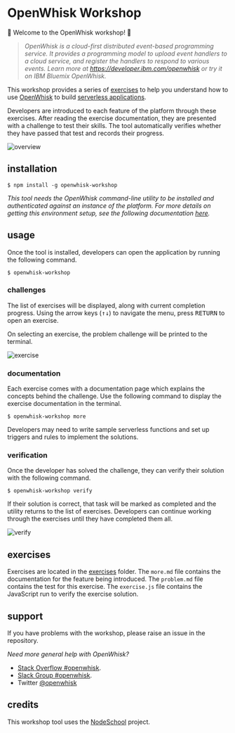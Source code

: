 # OpenWhisk Workshop

🎉 Welcome to the OpenWhisk workshop! 🎉

> *OpenWhisk is a cloud-first distributed event-based programming service. It provides a programming model to upload event handlers to a cloud service, and register the handlers to respond to various events. Learn more at https://developer.ibm.com/openwhisk or try it on IBM Bluemix OpenWhisk.*

This workshop provides a series of [exercises](https://github.com/openwhisk/openwhisk-workshop/tree/master/exercises) to help you understand how to use [OpenWhisk](https://github.com/openwhisk/openwhisk) to build [serverless applications](http://martinfowler.com/articles/serverless.html).


Developers are introduced to each feature of the platform through these exercises. After reading the exercise documentation, they are presented with a challenge to test their skills. The tool automatically verifies whether they have passed that test and records their progress.

![overview](https://dl.dropboxusercontent.com/u/10404736/ow_workshop.png)


## installation

```
$ npm install -g openwhisk-workshop 
```

_This tool needs the OpenWhisk command-line utility to be installed and authenticated against an instance of the platform. For more details on getting this environment setup, see the following documentation [here](https://new-console.ng.bluemix.net/openwhisk/cli)._


## usage 

Once the tool is installed, developers can open the application by running the following command.

```
$ openwhisk-workshop
```

### challenges

The list of exercises will be displayed, along with current completion progress. Using the arrow keys (<kbd>&uparrow;</kbd><kbd>&downarrow;</kbd>) to navigate the menu, press <kbd>RETURN</kbd> to open an exercise.

On selecting an exercise, the problem challenge will be printed to the terminal. 

![exercise](https://dl.dropboxusercontent.com/u/10404736/challenge.png)

### documentation

Each exercise comes with a documentation page which explains the concepts behind the challenge. Use the following command to display the exercise documentation in the terminal.

```
$ openwhisk-workshop more
```

Developers may need to write sample serverless functions and set up triggers and rules to implement the solutions.

### verification

Once the developer has solved the challenge, they can verify their solution with the following command.

```
$ openwhisk-workshop verify
```

If their solution is correct, that task will be marked as completed and the utility returns to the list of exercises.
Developers can continue working through the exercises until they have completed them all.

![verify](https://dl.dropboxusercontent.com/u/10404736/verify.png)

## exercises

Exercises are located in the [exercises](./exercises/) folder. The `more.md` file contains the documentation for the feature being introduced. The `problem.md` file contains the test for this exercise. The `exercise.js` file contains the JavaScript run to verify the exercise solution.

## support

If you have problems with the workshop, please raise an issue in the repository. 

*Need more general help with OpenWhisk?*

- [Stack Overflow #openwhisk](http://stackoverflow.com/questions/tagged/openwhisk).
- [Slack Group #openwhisk](https://developer.ibm.com/open/slackin/).
- Twitter [@openwhisk](https://twitter.com/openwhisk)

## credits

This workshop tool uses the [NodeSchool](http://nodeschool.io/) project.
